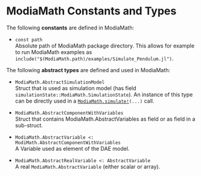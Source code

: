 # ModiaMath Constants and Types

The following **constants** are defined in ModiaMath:

- `const path`\
  Absolute path of ModiaMath package directory. This allows for example to run ModiaMath examples
  as `include("$(ModiaMath.path)/examples/Simulate_Pendulum.jl")`.


The following **abstract types** are defined and used in ModiaMath:

- `ModiaMath.AbstractSimulationModel`\
  Struct that is used as simulation model (has field 
  `simulationState::ModiaMath.SimulationState`). An instance of this
  type can be directly used in a [`ModiaMath.simulate!`](@ref)`(...)` call.

- `ModiaMath.AbstractComponentWithVariables`\
   Struct that contains ModiaMath.AbstractVariables as field or as field
   in a sub-struct. 

- `ModiaMath.AbstractVariable <: ModiMath.AbstractComponentWithVariables`\
   A Variable used as element of the DAE model.

- `ModiaMath.AbstractRealVariable <: AbstractVariable`\
   A real `ModiaMath.AbstractVariable` (either scalar or array).



